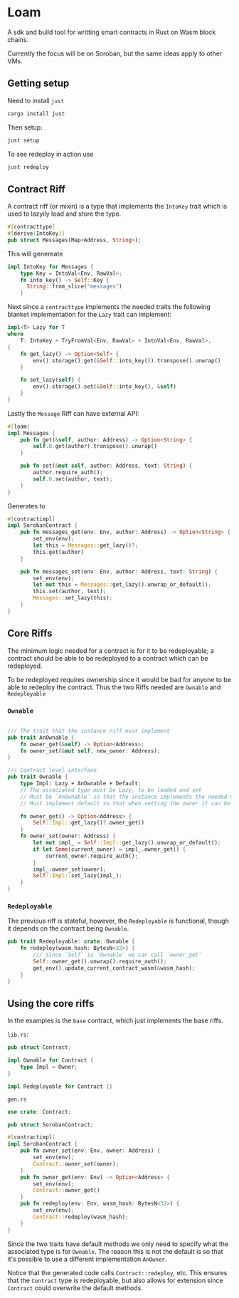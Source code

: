 # Loam

A sdk and build tool for writting smart contracts in Rust on Wasm block chains.

Currently the focus will be on Soroban, but the same ideas apply to other VMs.

## Getting setup

Need to install `just`

```bash
cargo install just
```

Then setup:

```bash
just setup
```

To see redeploy in action use

```bash
just redeploy
```

## Contract Riff

A contract riff (or mixin) is a type that implements the `IntoKey` trait which is used to lazyily load and store the type.

```rust
#[contracttype]
#[derive(IntoKey)]
pub struct Messages(Map<Address, String>);
```

This will genereate 

```rust
impl IntoKey for Messages {
    type Key = IntoVal<Env, RawVal>;
    fn into_key() -> Self::Key {
      String::from_slice("messages")
    }
```

Next since a `contracttype` implements the needed traits the following blanket implementation for the `Lazy` trait can implement:

```rust
impl<T> Lazy for T
where
    T: IntoKey + TryFromVal<Env, RawVal> + IntoVal<Env, RawVal>,
{
    fn get_lazy() -> Option<Self> {
        env().storage().get(&Self::into_key()).transpose().unwrap()
    }

    fn set_lazy(self) {
        env().storage().set(&Self::into_key(), &self)
    }
}
```

Lastly the `Message` Riff can have external API:

```rust
#[loam]
impl Messages {
    pub fn get(&self, author: Address) -> Option<String> {
        self.0.get(author).transpose().unwrap()
    }

    pub fn set(&mut self, author: Address, text: String) {
        author.require_auth();
        self.0.set(author, text);
    }
}
```

Generates to

```rust
#[contractimpl]
impl SorobanContract {
    pub fn messages_get(env: Env, author: Address) -> Option<String> {
        set_env(env);
        let this = Messages::get_lazy()?;
        this.get(author)
    }

    pub fn messages_set(env: Env, author: Address, text: String) {
        set_env(env);
        let mut this = Messages::get_lazy().unwrap_or_default();
        this.set(author, text);
        Messages::set_lazy(this);
    }
}
```


## Core Riffs

The minimum logic needed for a contract is for it to be redeployable; a contract should be able to be redeployed to a contract which can be redeployed.

To be redeployed requires ownership since it would be bad for anyone to be able to redeploy the contract. Thus the two Riffs needed are `Ownable` and `Redeployable`

### `Ownable`
```rust

/// The trait that the instance riff must implement
pub trait AnOwnable {
    fn owner_get(&self) -> Option<Address>;
    fn owner_set(&mut self, new_owner: Address);
}

/// Contract level interface
pub trait Ownable {
    type Impl: Lazy + AnOwnable + Default;
    // The associated type must be Lazy, to be loaded and set
    // Must be `AnOwnable` so that the instance implements the needed methods
    // Must implement default so that when setting the owner it can be constructed if not set

    fn owner_get() -> Option<Address> {
        Self::Impl::get_lazy()?.owner_get()
    }
    fn owner_set(owner: Address) {
        let mut impl_ = Self::Impl::get_lazy().unwrap_or_default();
        if let Some(current_owner) = impl_.owner_get() {
            current_owner.require_auth();
        }
        impl_.owner_set(owner);
        Self::Impl::set_lazy(impl_);
    }
}

```

### `Redeployable`

The previous riff is stateful, however, the `Redeployable` is functional, though it depends on the contract being `Ownable`.

```rust
pub trait Redeployable: crate::Ownable {
    fn redeploy(wasm_hash: BytesN<32>) {
        /// Since `Self` is `Ownable` we can call `owner_get`
        Self::owner_get().unwrap().require_auth();
        get_env().update_current_contract_wasm(&wasm_hash);
    }
}
```


## Using the core riffs

In the examples is the `base` contract, which just implements the base riffs. 


`lib.rs`:
```rust
pub struct Contract;

impl Ownable for Contract {
    type Impl = Owner;
}

impl Redeployable for Contract {}
```

`gen.rs`
```rust
use crate::Contract;

pub struct SorobanContract;

#[contractimpl]
impl SorobanContract {
    pub fn owner_set(env: Env, owner: Address) {
        set_env(env);
        Contract::owner_set(owner);
    }
    pub fn owner_get(env: Env) -> Option<Address> {
        set_env(env);
        Contract::owner_get()
    }
    pub fn redeploy(env: Env, wasm_hash: BytesN<32>) {
        set_env(env);
        Contract::redeploy(wasm_hash);
    }
}

```

Since the two traits have default methods we only need to specify what the associated type is for `Ownable`. The reason this is not the default is so that it's possible to use a different implementation `AnOwner`.

Notice that the generated code calls `Contract::redeploy`, etc.  This ensures that the `Contract` type is redeployable, but also allows for extension since `Contract` could overwrite the default methods.
